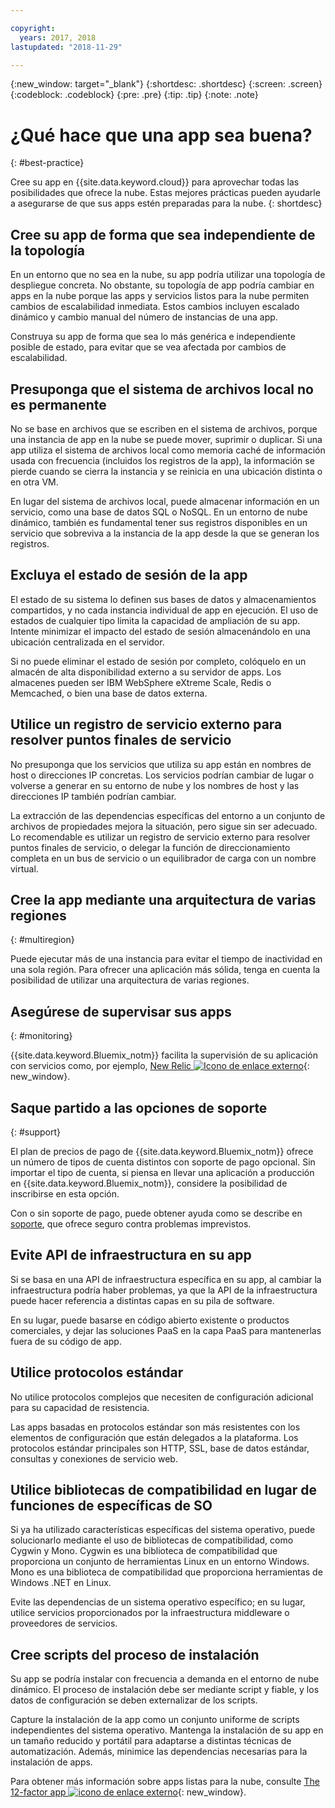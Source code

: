 ```yaml
---

copyright:
  years: 2017, 2018
lastupdated: "2018-11-29"

---
```


{:new_window: target="_blank"}
{:shortdesc: .shortdesc}
{:screen: .screen}
{:codeblock: .codeblock}
{:pre: .pre}
{:tip: .tip}
{:note: .note}

# ¿Qué hace que una app sea buena?
{: #best-practice}

Cree su app en {{site.data.keyword.cloud}} para aprovechar todas las posibilidades que ofrece la nube. Estas mejores prácticas pueden ayudarle a asegurarse de que sus apps estén preparadas para la nube.
{: shortdesc}

## Cree su app de forma que sea independiente de la topología

En un entorno que no sea en la nube, su app podría utilizar una topología de despliegue concreta. No obstante, su topología de app podría cambiar en apps en la nube porque las apps y servicios listos para la nube permiten cambios de escalabilidad inmediata. Estos cambios incluyen escalado dinámico y cambio manual del número de instancias de una app.

Construya su app de forma que sea lo más genérica e independiente posible de estado, para evitar que se vea afectada por cambios de escalabilidad.

## Presuponga que el sistema de archivos local no es permanente

No se base en archivos que se escriben en el sistema de archivos, porque una instancia de app en la nube se puede mover, suprimir o duplicar. Si una app utiliza el sistema de archivos local como memoria caché de información usada con frecuencia (incluidos los registros de la app), la información se pierde cuando se cierra la instancia y se reinicia en una ubicación distinta o en otra VM.

En lugar del sistema de archivos local, puede almacenar información en un servicio, como una base de datos SQL o NoSQL. En un entorno de nube dinámico, también es fundamental tener sus registros disponibles en un servicio que sobreviva a la instancia de la app desde la que se generan los registros.

## Excluya el estado de sesión de la app

El estado de su sistema lo definen sus bases de datos y almacenamientos compartidos, y no cada instancia individual de app en ejecución. El uso de estados de cualquier tipo limita la capacidad de ampliación de su app. Intente minimizar el impacto del estado de sesión almacenándolo en una ubicación centralizada en el servidor.

Si no puede eliminar el estado de sesión por completo, colóquelo en un almacén de alta disponibilidad externo a su servidor de apps. Los almacenes pueden ser IBM WebSphere eXtreme Scale, Redis o Memcached, o bien una base de datos externa.

## Utilice un registro de servicio externo para resolver puntos finales de servicio

No presuponga que los servicios que utiliza su app están en nombres de host o direcciones IP concretas. Los servicios podrían cambiar de lugar o volverse a generar en su entorno de nube y los nombres de host y las direcciones IP también podrían cambiar.

La extracción de las dependencias específicas del entorno a un conjunto de archivos de propiedades mejora la situación, pero sigue sin ser adecuado. Lo recomendable es utilizar un registro de servicio externo para resolver puntos finales de servicio, o delegar la función de direccionamiento completa en un bus de servicio o un equilibrador de carga con un nombre virtual.

## Cree la app mediante una arquitectura de varias regiones
{: #multiregion}

Puede ejecutar más de una instancia para evitar el tiempo de inactividad en una sola región. Para ofrecer una aplicación más sólida, tenga en cuenta la posibilidad de utilizar una arquitectura de varias regiones.

## Asegúrese de supervisar sus apps
{: #monitoring}

{{site.data.keyword.Bluemix_notm}} facilita la supervisión de su aplicación con servicios como, por ejemplo, [New Relic ![Icono de enlace externo](../icons/launch-glyph.svg)](http://newrelic.com/){: new_window}.

## Saque partido a las opciones de soporte
{: #support}

El plan de precios de pago de {{site.data.keyword.Bluemix_notm}} ofrece un número de tipos de cuenta distintos con soporte de pago opcional. Sin importar el tipo de cuenta, si piensa en llevar una aplicación a producción en {{site.data.keyword.Bluemix_notm}}, considere la posibilidad de inscribirse en esta opción.

Con o sin soporte de pago, puede obtener ayuda como se describe en [soporte](/docs/get-support/howtogetsupport.html), que ofrece seguro contra problemas imprevistos.

## Evite API de infraestructura en su app

Si se basa en una API de infraestructura específica en su app, al cambiar la infraestructura podría haber problemas, ya que la API de la infraestructura puede hacer referencia a distintas capas en su pila de software.

En su lugar, puede basarse en código abierto existente o productos comerciales, y dejar las soluciones PaaS en la capa PaaS para mantenerlas fuera de su código de app.

## Utilice protocolos estándar

No utilice protocolos complejos que necesiten de configuración adicional para su capacidad de resistencia.

Las apps basadas en protocolos estándar son más resistentes con los elementos de configuración que están delegados a la plataforma. Los protocolos estándar principales son HTTP, SSL, base de datos estándar, consultas y conexiones de servicio web.

## Utilice bibliotecas de compatibilidad en lugar de funciones de específicas de SO

Si ya ha utilizado características específicas del sistema operativo, puede solucionarlo mediante el uso de bibliotecas de compatibilidad, como Cygwin y Mono. Cygwin es una biblioteca de compatibilidad que proporciona un conjunto de herramientas Linux en un entorno Windows. Mono es una biblioteca de compatibilidad que proporciona herramientas de Windows .NET en Linux.

Evite las dependencias de un sistema operativo específico; en su lugar, utilice servicios proporcionados por la infraestructura middleware o proveedores de servicios.

## Cree scripts del proceso de instalación

Su app se podría instalar con frecuencia a demanda en el entorno de nube dinámico. El proceso de instalación debe ser mediante script y fiable, y los datos de configuración se deben externalizar de los scripts.

Capture la instalación de la app como un conjunto uniforme de scripts independientes del sistema operativo. Mantenga la instalación de su app en un tamaño reducido y portátil para adaptarse a distintas técnicas de automatización. Además, minimice las dependencias necesarias para la instalación de apps.

Para obtener más información sobre apps listas para la nube, consulte [The 12-factor app ![icono de enlace externo](../icons/launch-glyph.svg)](http://12factor.net/){: new_window}.


